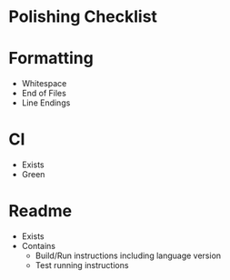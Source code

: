 # Polishing Checklist

# Formatting

- Whitespace
- End of Files
- Line Endings

# CI

- Exists
- Green

# Readme

- Exists
- Contains
  - Build/Run instructions including language version
  - Test running instructions


